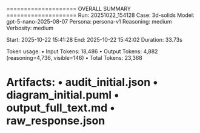 
==================== OVERALL SUMMARY ====================
Run: 20251022_154128
Case: 3d-solids
Model: gpt-5-nano-2025-08-07
Persona: persona-v1
Reasoning: medium
Verbosity: medium

Start: 2025-10-22 15:41:28
End:   2025-10-22 15:42:02
Duration: 33.73s

Token usage:
  • Input Tokens: 18,486
  • Output Tokens: 4,882 (reasoning=4,736, visible=146)
  • Total Tokens: 23,368

Artifacts:
  • audit_initial.json
  • diagram_initial.puml
  • output_full_text.md
  • raw_response.json
========================================================
